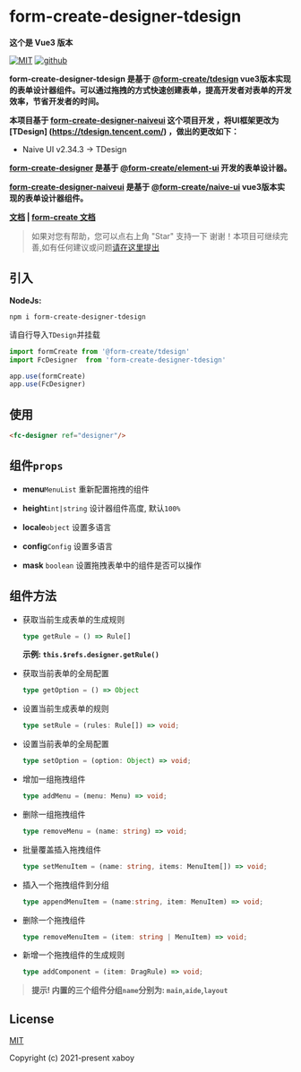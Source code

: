 # form-create-designer-tdesign

**这个是 Vue3 版本**

[![MIT](https://img.shields.io/badge/License-MIT-yellow.svg)](https://github.com/riluocanyang/form-create-designer-tdesign)
[![github](https://img.shields.io/badge/Author-sx-code-blue.svg)](https://github.com/riluocanyang)

**form-create-designer-tdesign 是基于 [@form-create/tdesign](https://github.com/xaboy/form-create) vue3版本实现的表单设计器组件。可以通过拖拽的方式快速创建表单，提高开发者对表单的开发效率，节省开发者的时间。**

**本项目基于 [form-create-designer-naiveui](https://github.com/SX-Code/form-designer-naiveui) 这个项目开发 ，将UI框架更改为 [TDesign] (https://tdesign.tencent.com/) ，做出的更改如下：**
- Naive UI v2.34.3 -> TDesign

**[form-create-designer](https://github.com/xaboy/form-create) 是基于 [@form-create/element-ui](https://github.com/xaboy/form-create) 开发的表单设计器。**

**[form-create-designer-naiveui](https://github.com/SX-Code/form-designer-naiveui) 是基于 [@form-create/naive-ui](https://github.com/xaboy/form-create) vue3版本实现的表单设计器组件。**



**[文档](http://designer.form-create.com/guide/)  | [form-create 文档](http://form-create.com/v3/guide/)**

> 如果对您有帮助，您可以点右上角 "Star" 支持一下 谢谢！本项目可继续完善,如有任何建议或问题[请在这里提出](https://github.com/riluocanyang/form-create-designer-tdesign/issues)



## 引入

**NodeJs:**

```shell
npm i form-create-designer-tdesign
```

请自行导入`TDesign`并挂载

```js
import formCreate from '@form-create/tdesign'
import FcDesigner  from 'form-create-designer-tdesign'

app.use(formCreate)
app.use(FcDesigner)
```

## 使用

```html
<fc-designer ref="designer"/>
```

## 组件`props`

- **menu**`MenuList` 重新配置拖拽的组件

- **height**`int|string` 设计器组件高度, 默认`100%`

- **locale**`object` 设置多语言

- **config**`Config` 设置多语言

- **mask** `boolean` 设置拖拽表单中的组件是否可以操作

## 组件方法

- 获取当前生成表单的生成规则

    ```ts
    type getRule = () => Rule[]
    ```
  **示例: `this.$refs.designer.getRule()`**

- 获取当前表单的全局配置

    ```ts
    type getOption = () => Object
    ```

- 设置当前生成表单的规则

    ```ts
    type setRule = (rules: Rule[]) => void;
    ```

- 设置当前表单的全局配置

    ```ts
    type setOption = (option: Object) => void;
    ```

- 增加一组拖拽组件

    ```ts
    type addMenu = (menu: Menu) => void;
    ```
- 删除一组拖拽组件

    ```ts
    type removeMenu = (name: string) => void;
    ```

- 批量覆盖插入拖拽组件

    ```ts
    type setMenuItem = (name: string, items: MenuItem[]) => void;
    ```

- 插入一个拖拽组件到分组

    ```ts
    type appendMenuItem = (name:string, item: MenuItem) => void;
    ```

- 删除一个拖拽组件

    ```ts
    type removeMenuItem = (item: string | MenuItem) => void;
    ```

- 新增一个拖拽组件的生成规则

    ```ts
    type addComponent = (item: DragRule) => void;
    ```
> **提示! 内置的三个组件分组`name`分别为: `main`,`aide`,`layout`**


## License

[MIT](http://opensource.org/licenses/MIT)

Copyright (c) 2021-present xaboy
